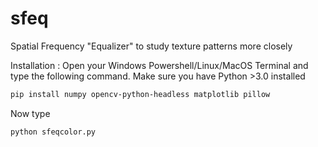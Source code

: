 # sfeq
Spatial Frequency "Equalizer" to study texture patterns more closely

Installation :
Open your Windows Powershell/Linux/MacOS Terminal and  type the following command. Make sure you have Python >3.0 installed

```bash
pip install numpy opencv-python-headless matplotlib pillow
```
Now type 
```bash
python sfeqcolor.py
```

